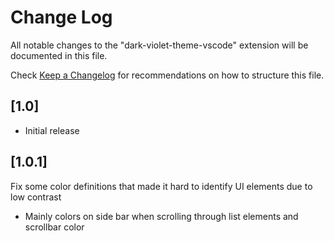 # Change Log

All notable changes to the "dark-violet-theme-vscode" extension will be documented in this file.

Check [Keep a Changelog](http://keepachangelog.com/) for recommendations on how to structure this file.

## [1.0]

- Initial release


## [1.0.1]

Fix some color definitions that made it hard to identify UI elements due to low contrast
- Mainly colors on side bar when scrolling through list elements and scrollbar color
